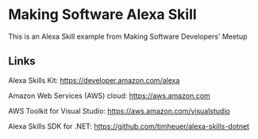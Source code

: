 # Making Software Alexa Skill
This is an Alexa Skill example from Making Software Developers' Meetup

## Links
Alexa Skills Kit: https://developer.amazon.com/alexa

Amazon Web Services (AWS) cloud: https://aws.amazon.com

AWS Toolkit for Visual Studio: https://aws.amazon.com/visualstudio

Alexa Skills SDK for .NET: https://github.com/timheuer/alexa-skills-dotnet
